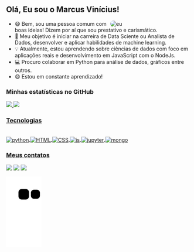 ## Olá, Eu sou o Marcus Vinícius!

<img align="right" alt="eu" width="220px" style="border-radius:50px;" src="https://cdn.discordapp.com/attachments/880895506128199720/965342621675446353/WhatsApp_Image_2022-04-17_at_14.58.56__1_-removebg-preview.png">
<p align="left">
  <ul>
    <li>😅 Bem, sou uma pessoa comum com boas ideias! Dizem por aí que sou prestativo e carismático. </li> 
    <li>🏁 Meu objetivo é iniciar na carreira de Data Sciente ou Analista de Dados, desenvolver e aplicar habilidades de machine learning.</li>
    <li>💡 Atualmente, estou aprendendo sobre ciências de dados com foco em aplicações reais e desenvolvimento em JavaScript com o NodeJs. </li>
    <li>💻 Procuro colaborar em Python para análise de dados, gráficos entre outros.</li>
    <li>😄 Estou em constante aprendizado!</li> 
   </ul>
</p>

### Minhas estatísticas no GitHub

<div>
  <a href="https://github.com/kimvns">
<img width="400px" src="https://github-readme-stats.vercel.app/api?username=kimvns&locale=pt-br&layout=default&show_icons=false&custom_title=Marcus Vinícius Status&theme=dark&include_all_commits=true&count_private=true"/></li>
<img width="400px" src="https://github-readme-stats.vercel.app/api/top-langs/?username=kimvns&locale=pt-br&layout=compact&langs_count=7&theme=dark"/></li>
</div> 

### Tecnologias
  <div style="display: inline_block"><br>
  <img align="center" alt="python" height="30" width="40" src="https://cdn.jsdelivr.net/gh/devicons/devicon/icons/python/python-original.svg">
  <img align="center" alt="HTML" height="30" width="40" src="https://cdn.jsdelivr.net/gh/devicons/devicon/icons/html5/html5-original.svg">
  <img align="center" alt="CSS" height="30" width="40" src="https://cdn.jsdelivr.net/gh/devicons/devicon/icons/css3/css3-original.svg">
  <img align="center" alt="js" height="30" width="40" src="https://cdn.jsdelivr.net/gh/devicons/devicon/icons/javascript/javascript-original.svg">
  <img align="center" alt="jupyter" height="30" width="40" src="https://cdn.jsdelivr.net/gh/devicons/devicon/icons/jupyter/jupyter-original.svg">
  <img align="center" alt="mongo" height="30" width="40" src="https://cdn.jsdelivr.net/gh/devicons/devicon/icons/mongodb/mongodb-original.svg">
          
    
</div>

### Meus contatos
  <div>
  <a href="https://www.linkedin.com/in/kim-vns/" target="_blank"><img src="https://img.shields.io/badge/LinkedIn-0077B5?style=for-the-badge&logo=linkedin&logoColor=white" target="_blank"></a>
  <a href="https://instagram.com/kim.vns" target="_blank"><img src="https://img.shields.io/badge/Instagram-E4405F?style=for-the-badge&logo=instagram&logoColor=white" target="_blank"></a>
  <a href = "mailto:kim.only3d@gmail.com"><img src="https://img.shields.io/badge/Gmail-D14836?style=for-the-badge&logo=gmail&logoColor=white" target="_blank"></a>
  
</div>

<img src="https://github.com/kimvns/kimvns/blob/output/github-contribution-grid-snake.svg" align="center"></p>
